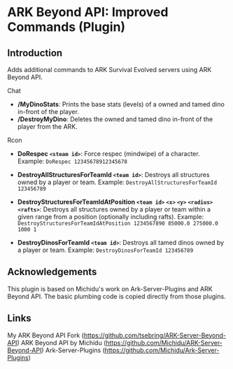 # ARK Beyond API: Improved Commands (Plugin)

## Introduction

Adds additional commands to ARK Survival Evolved servers using ARK Beyond API.

Chat
* **/MyDinoStats**: Prints the base stats (levels) of a owned and tamed dino in-front of the player.
* **/DestroyMyDino**: Deletes the owned and tamed dino in-front of the player from the ARK.

Rcon
* **DoRespec `<steam id>`**: Force respec (mindwipe) of a character.
Example: `DoRespec 12345678912345678`

* **DestroyAllStructuresForTeamId `<team id>`**: Destroys all structures owned by a player or team.
Example: `DestroyAllStructuresForTeamId 123456789`

* **DestroyStructuresForTeamIdAtPosition `<team id>` `<x>` `<y>` `<radius>` `<rafts>`**: Destroys all structures owned by a player or team within a given range from a position (optionally including rafts).
Example: `DestroyStructuresForTeamIdAtPosition 1234567890 85000.0 275000.0 1000 1`

* **DestroyDinosForTeamId `<team id>`**: Destroys all tamed dinos owned by a player or team.
Example: `DestroyDinosForTeamId 123456789`

## Acknowledgements

This plugin is based on Michidu's work on Ark-Server-Plugins and ARK Beyond API. The basic plumbing code is copied directly from those plugins.

## Links
My ARK Beyond API Fork (https://github.com/tsebring/ARK-Server-Beyond-API)
ARK Beyond API by Michidu (https://github.com/Michidu/ARK-Server-Beyond-API)
Ark-Server-Plugins (https://github.com/Michidu/Ark-Server-Plugins)
